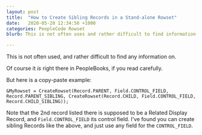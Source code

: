 ```yaml
---
layout: post
title:  "How to Create Sibling Records in a Stand-alone Rowset"
date:   2020-05-20 12:34:56 +1000
categories: PeopleCode Rowset
blurb: This is not often uses and rather difficult to find information on.

---
```

This is not often used, and rather difficult to find any information on.

Of course it *is* right there in PeopleBooks, if you read carefully.

But here is a copy-paste example:

```&MyRowset = CreateRowset(Record.PARENT, Field.CONTROL_FIELD, Record.PARENT_SIBLING, CreateRowset(Record.CHILD, Field.CONTROL_FIELD, Record.CHILD_SIBLING));```

Note that the 2nd record listed there is supposed to be a Related Display Record, and ```Field.CONTROL_FIELD``` its control field. I've found you can create sibling Records like the above, and just use any field for the ```CONTROL_FIELD```.
